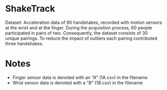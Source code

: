 # ShakeTrack
Dataset: Acceleration data of 90 handshakes, recorded with motion sensors at the wrist and at the finger. During the acquisition process, 60 people participated in pairs of two. Consequently, the dataset consists of 30 unique pairings. To reduce the impact of outliers each pairing contributed three handshakes.

# Notes
* Finger sensor data is denoted with an *"A"* (1A.csv) in the filename
* Wrist sensor data is denoted with a *"B"* (1B.csv) in the filename
